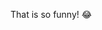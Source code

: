 <!-- https://www.markdownguide.org/extended-syntax/#emoji -->

<!-- https://www.markdownguide.org/extended-syntax/#copying-and-pasting-emoji -->

That is so funny! :joy:
